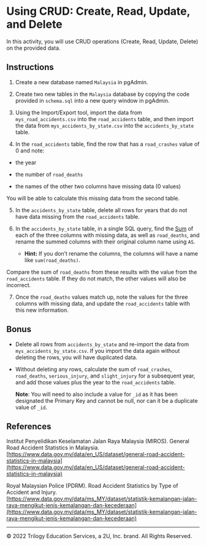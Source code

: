 # Using CRUD: Create, Read, Update, and Delete

In this activity, you will use CRUD operations (Create, Read, Update, Delete) on the provided data.

## Instructions

1. Create a new database named `Malaysia` in pgAdmin.

2. Create two new tables in the `Malaysia` database by copying the code provided in `schema.sql` into a new query window in pgAdmin. 

3. Using the Import/Export tool, import the data from `mys_road_accidents.csv` into the `road_accidents` table, and then import the data from `mys_accidents_by_state.csv` into the `accidents_by_state` table.

4. In the `road_accidents` table, find the row that has a `road_crashes` value of 0 and note:

  * the year

  * the number of `road_deaths`

  * the names of the other two columns have missing data (0 values)

You will be able to calculate this missing data from the second table. 

5. In the `accidents_by_state` table, delete all rows for years that do not have data missing from the `road_accidents` table.

6. In the `accidents_by_state` table, in a single SQL query, find the [Sum](https://www.w3schools.com/sql/sql_count_avg_sum.asp) of each of the three columns with missing data, as well as `road_deaths`, and rename the summed columns with their original column name using `AS`. 

    * **Hint:** If you don’t rename the columns, the columns will have a name like `sum(road_deaths)`.

Compare the sum of `road_deaths` from these results with the value from the `road_accidents` table. If they do not match, the other values will also be incorrect.

7. Once the `road_deaths` values match up, note the values for the three columns with missing data, and update the `road_accidents` table with this new information.

## Bonus

* Delete all rows from `accidents_by_state` and re-import the data from `mys_accidents_by_state.csv`. If you import the data again without deleting the rows, you will have duplicated data.

* Without deleting any rows, calculate the sum of `road_crashes`, `road_deaths`, `serious_injury`, and `slight_injury` for a subsequent year, and add those values plus the year to the `road_accidents` table.

    **Note**: You will need to also include a value for `_id` as it has been designated the Primary Key and cannot be null, nor can it be a duplicate value of `_id`.

## References

Institut Penyelidikan Keselamatan Jalan Raya Malaysia (MIROS). General Road Accident Statistics in Malaysia. [https://www.data.gov.my/data/en_US/dataset/general-road-accident-statistics-in-malaysia](https://www.data.gov.my/data/en_US/dataset/general-road-accident-statistics-in-malaysia)

Royal Malaysian Police (PDRM). Road Accident Statistics by Type of Accident and Injury. [https://www.data.gov.my/data/ms_MY/dataset/statistik-kemalangan-jalan-raya-mengikut-jenis-kemalangan-dan-kecederaan](https://www.data.gov.my/data/ms_MY/dataset/statistik-kemalangan-jalan-raya-mengikut-jenis-kemalangan-dan-kecederaan)

---

© 2022 Trilogy Education Services, a 2U, Inc. brand. All Rights Reserved.